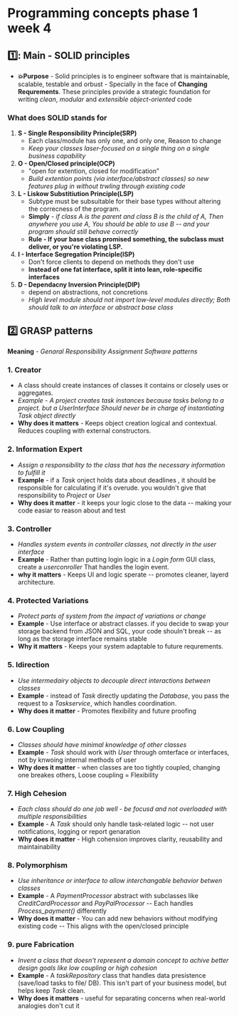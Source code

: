 # Programming concepts phase 1 week 4 
## 1️⃣: Main - SOLID principles 
- **💥Purpose** - Solid principles is to engineer software that is maintainable, scalable, testable and orbust - Specially in the face of **Changing Requrements**. These principles provide a strategic foundation for writing *clean*, *modular* and *extensible object-oriented* code
### What does SOLID stands for 
1. **S - Single Responsibility Principle(SRP)**
    - Each class/module has only one, and only one, Reason to change
    - *Keep your classes laser-focused on a single thing on a single business capability*
2. **O - Open/Closed principle(OCP)**
    - "open for extention, closed for modification"
    - *Build extention points (via interface/abstract classes) so new features plug in without trwling through existing code*
3. **L - Liskow Substitiution Principle(LSP)**
    - Subtype must be subsuitable for their base types without altering the correcness of the program.
    - **Simply** - *if class A is the parent and class B is the child of A, Then anywhere you use A, You should be able to use B -- and your program should still behave correctly*
    - **Rule - If your base class promised something, the subclass must deliver, or you're violating LSP.**
4. **I - Interface Segregation Principle(ISP)**
    - Don't force clients to depend on methods they don't use
    - **Instead of one fat interface, split it into lean, role-specific interfaces**
5. **D - Dependacny Inversion Principle(DIP)**
    - depend on abstractions, not concretions
    - *High level module should not import low-level modules directly; Both should talk to an interface or abstract base class*

## 2️⃣ GRASP patterns
**Meaning** - *Genaral Responsibility Assignment Software patterns*
### 1. Creator 
   - A class should create instances of classes it contains or closely uses or aggregates.
   - *Example - A project creates task instances because tasks belong to a project. but a UserInterface Should never be in charge of instantiating Task object directly*
   - **Why does it matters** - Keeps object creation logical and contextual. Reduces coupling with external constructors.
### 2. Information Expert
   - *Assign a responsibility to the class that has the necessary information to fulfill it*
   - **Example** - if a *Task* onject holds data about deadlines , it should be responsible for calculating if it's overude. you wouldn't give that responsibility to *Project* or *User*
   - **Why does it matter** - it keeps your logic close to the data -- making your code easiar to reason about and test
### 3.  Controller 
   - *Handles system events in controller classes, not directly in the user interface*
   - **Example** - Rather than putting login logic in a *Login form* GUI class, create a *userconroller* That handles the login event.
   - **why it matters** - Keeps UI and logic sperate -- promotes cleaner, layerd architecture.
### 4. Protected Variations
   - *Protect parts of system from the impact of variations or change*
   - **Example** - Use interface or abstract classes. if you decide to swap your storage backend from JSON and SQL, your code shouln't break -- as long as the storage interface remains stable
   - **Why it matters** - Keeps your system adaptable to future requrements.
### 5. Idirection
   - *Use intermedairy objects to decouple direct interactions between classes*
   - **Example** - instead of *Task* directly updating the *Database*, you pass the request to a *Taskservice*, which handles coordination.
   - **Why does it matter** - Promotes flexibility and future proofing
### 6. Low Coupling
   - *Classes should have minimal knowledge of other classes*
   - **Example** - *Task* should work with *User* through omterface or interfaces, not by knwoing internal methods of user
   - **Why does it matter** - when classes are too tightly coupled, changing one breakes others, Loose coupling = Flexibility
### 7. High Cehesion
   - *Each class should do one job well - be focusd and not overloaded with multiple responsibilities*
   - **Example** - A *Task* should only handle task-related logic -- not user notifications, logging or report genaration
   - **Why does it matter** - High cohension improves clarity, reusability and maintainability
### 8. Polymorphism
   - *Use inheritance or interface to allow interchangable behavior betwen classes*
   - **Example** - A *PaymentProcessor* abstract with subclasses like *CreditCardProcessor* and *PayPalProcessor* -- Each handles *Process_payment()* differently
   - **Why does it matter** - You can add new behaviors without modifying existing code -- This aligns with the open/closed principle
### 9. pure Fabrication 
   - *Invent a class that doesn't represent a domain concept to achive better design goals like low coupling or high cohesion*
   - **Example** - A *taskRepository* class that handles data presistence (save/load tasks to file/ DB). This isn't part of your business model, but helps keep *Task* clean.
   - **Why does it matters** - useful for separating concerns when real-world analogies don't cut it
